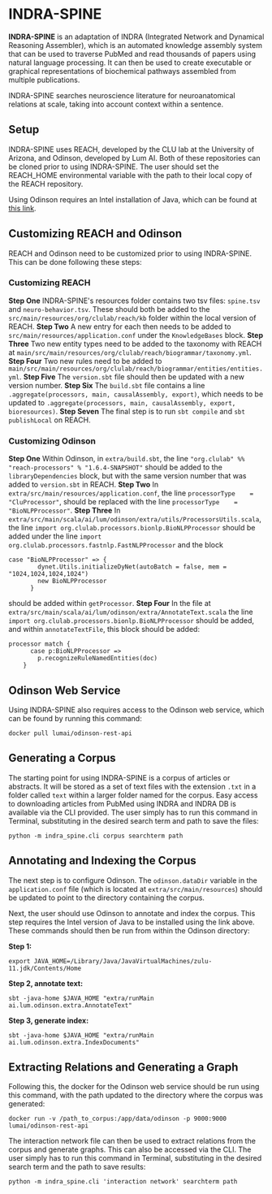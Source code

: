 # INDRA-SPINE
**INDRA-SPINE** is an adaptation of INDRA (Integrated Network and Dynamical Reasoning Assembler), which is an automated knowledge assembly system that can be used to traverse PubMed and read thousands of papers using natural language processing. It can then be used to create executable or graphical representations of biochemical pathways assembled from multiple publications.

INDRA-SPINE searches neuroscience literature for neuroanatomical relations at scale, taking into account context within a sentence.


## Setup
INDRA-SPINE uses REACH, developed by the CLU lab at the University of Arizona, and Odinson, developed by Lum AI. Both of these repositories can be cloned prior to using INDRA-SPINE. The user should set the REACH_HOME environmental variable with the path to their local copy of the REACH repository.

Using Odinson requires an Intel installation of Java, which can be found at [this link](https://cdn.azul.com/zulu/bin/zulu11.66.15-ca-jdk11.0.20-macosx_x64.dmg?_gl=1*1emxlls*_ga*MTY2MTQzMDU0My4xNjg5MjgwOTU5*_ga_42DEGWGYD5*MTY4OTg2Nzg4Ny4yLjEuMTY4OTg3MDIxNy41OC4wLjA).

## Customizing REACH and Odinson

REACH and Odinson need to be customized prior to using INDRA-SPINE. This can be done following these steps:

### Customizing REACH

**Step One**
INDRA-SPINE's resources folder contains two tsv files: `spine.tsv` and `neuro-behavior.tsv`. These should both be added to the `src/main/resources/org/clulab/reach/kb` folder within the local version of REACH. 
**Step Two**
A new entry for each then needs to be added to `src/main/resources/application.conf` under the `KnowledgeBases` block. 
**Step Three**
Two new entity types need to be added to the taxonomy with REACH at `main/src/main/resources/org/clulab/reach/biogrammar/taxonomy.yml`.
**Step Four**
Two new rules need to be added to `main/src/main/resources/org/clulab/reach/biogrammar/entities/entities.yml`.
**Step Five**
The `version.sbt` file should then be updated with a new version number. 
**Step Six**
The `build.sbt` file contains a line `.aggregate(processors, main, causalAssembly, export)`, which needs to be updated to `.aggregate(processors, main, causalAssembly, export, bioresources)`. 
**Step Seven**
The final step is to run `sbt compile` and `sbt publishLocal` on REACH.

### Customizing Odinson

**Step One**
Within Odinson, in `extra/build.sbt`, the line `"org.clulab" %% "reach-processors" % "1.6.4-SNAPSHOT"` should be added to the `libraryDependencies` block, but with the same version number that was added to `version.sbt` in REACH. 
**Step Two**
In `extra/src/main/resources/application.conf`, the line `processorType    = "CluProcessor"`, should be replaced with the line `processorType    = "BioNLPProcessor"`. 
**Step Three**
In `extra/src/main/scala/ai/lum/odinson/extra/utils/ProcessorsUtils.scala`, the line `import org.clulab.processors.bionlp.BioNLPProcessor` should be added under the line `import org.clulab.processors.fastnlp.FastNLPProcessor` and the block
```
case "BioNLPProcessor" => {
        dynet.Utils.initializeDyNet(autoBatch = false, mem = "1024,1024,1024,1024")
        new BioNLPProcessor
      }
```
should be added within `getProcessor`. 
**Step Four**
In the file at `extra/src/main/scala/ai/lum/odinson/extra/AnnotateText.scala` the line `import org.clulab.processors.bionlp.BioNLPProcessor` should be added, and within `annotateTextFile`, this block should be added:
```
processor match {
      case p:BioNLPProcessor =>
        p.recognizeRuleNamedEntities(doc)
    }
```

## Odinson Web Service
Using INDRA-SPINE also requires access to the Odinson web service, which can be found by running this command:
```
docker pull lumai/odinson-rest-api
```

## Generating a Corpus
The starting point for using INDRA-SPINE is a corpus of articles or abstracts. It will be stored as a set of text files with the extension `.txt` in a folder called `text` within a larger folder named for the corpus. Easy access to downloading articles from PubMed using INDRA and INDRA DB is available via the CLI provided. The user simply has to run this command in Terminal, substituting in the desired search term and path to save the files:
``` 
python -m indra_spine.cli corpus searchterm path
``` 

## Annotating and Indexing the Corpus
The next step is to configure Odinson. The `odinson.dataDir` variable in the `application.conf` file (which is located at `extra/src/main/resources`) should be updated to point to the directory containing the corpus.

Next, the user should use Odinson to annotate and index the corpus. This step requires the Intel version of Java to be installed using the link above. These commands should then be run from within the Odinson directory:

**Step 1:**
```
export JAVA_HOME=/Library/Java/JavaVirtualMachines/zulu-11.jdk/Contents/Home
```

**Step 2, annotate text:**
```
sbt -java-home $JAVA_HOME "extra/runMain ai.lum.odinson.extra.AnnotateText"
```

**Step 3, generate index:**
```
sbt -java-home $JAVA_HOME "extra/runMain ai.lum.odinson.extra.IndexDocuments"
```

## Extracting Relations and Generating a Graph
Following this, the docker for the Odinson web service should be run using this command, with the path updated to the directory where the corpus was generated:
```
docker run -v /path_to_corpus:/app/data/odinson -p 9000:9000 lumai/odinson-rest-api
```

The interaction network file can then be used to extract relations from the corpus and generate graphs. This can also be accessed via the CLI. The user simply has to run this command in Terminal, substituting in the desired search term and the path to save results:
``` 
python -m indra_spine.cli 'interaction network' searchterm path
```
